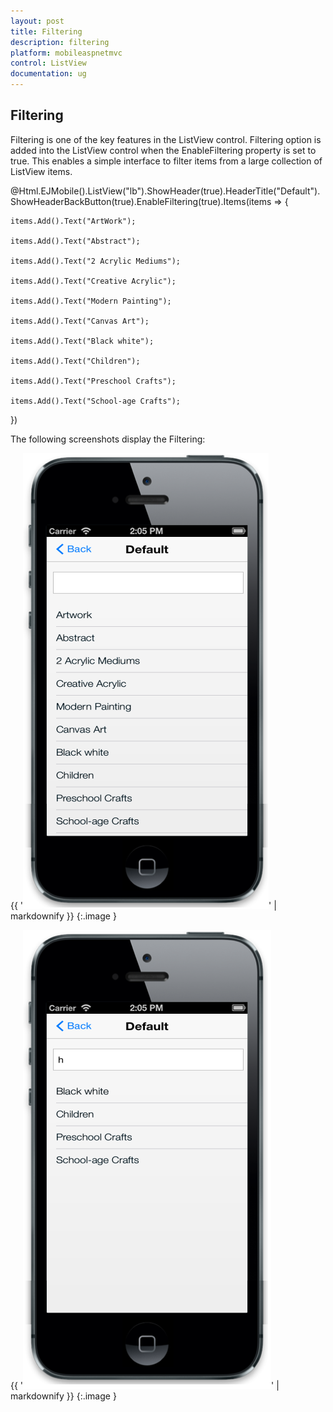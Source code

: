 ```yaml
---
layout: post
title: Filtering
description: filtering
platform: mobileaspnetmvc
control: ListView
documentation: ug
---
```


## Filtering

Filtering is one of the key features in the ListView control. Filtering option is added into the ListView control when the EnableFiltering property is set to true. This enables a simple interface to filter items from a large collection of ListView items.





@Html.EJMobile().ListView("lb").ShowHeader(true).HeaderTitle("Default").ShowHeaderBackButton(true).EnableFiltering(true).Items(items => {    

    items.Add().Text("ArtWork");

    items.Add().Text("Abstract");

    items.Add().Text("2 Acrylic Mediums");

    items.Add().Text("Creative Acrylic");

    items.Add().Text("Modern Painting");

    items.Add().Text("Canvas Art");

    items.Add().Text("Black white");

    items.Add().Text("Children");

    items.Add().Text("Preschool Crafts");

    items.Add().Text("School-age Crafts");

})



The following screenshots display the Filtering:

{{ '![C:/Users/vincentxavier/Desktop/Work/Documentation/Complete Doc/ListBox/images/ios7_12.png](Filtering_images/Filtering_img1.png)' | markdownify }}
{:.image }




{{ '![C:/Users/vincentxavier/Desktop/Work/Documentation/Complete Doc/ListBox/images/ios7_13.png](Filtering_images/Filtering_img2.png)' | markdownify }}
{:.image }


